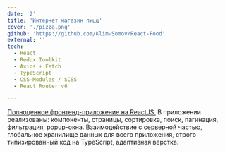 ```yaml
---
date: '2'
title: 'Интернет магазин пицц'
cover: './pizza.png'
github: 'https://github.com/Klim-Somov/React-Food'
external: ''
tech:
  - React
  - Redux Toolkit
  - Axios + Fetch
  - TypeScript
  - CSS-Modules / SCSS
  - React Router v6

---
```


[Полноценное фронтенд-приложение на ReactJS.](https://acdemia-bar.web.app/) В приложении реализованы: компоненты, страницы, сортировка, поиск, пагинация, фильтрация, popup-окна.  Взаимодействие с серверной частью, глобальное хранилище данных для всего приложения, строго типизированный код на TypeScript, адаптивная вёрстка.
